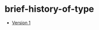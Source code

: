 # brief-history-of-type

+ [Version 1](https://github.com/RossNelsonn/brief-history-of-type/blob/briefhistoryoftype.html)
